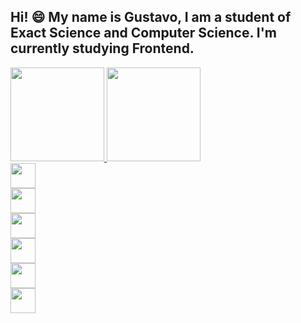 ## Hi! 😄 My name is Gustavo, I am a student of Exact Science and Computer Science. I'm currently studying Frontend.

<div style="position:center;display:flex">
    <a href="https://github.com/GustaRM">
    <img height="150em" src="https://github-readme-stats.vercel.app/api/top-langs/?username=GustaRM&layout=compact&langs_count=7&theme=dracula"/>
    <img height="150em" src="https://github-readme-stats.vercel.app/api?username=GustaRM&show_icons=true&theme=dracula&include_all_commits=true&count_private=true"/>
</div>


<img style="width:40px;height=40px;display:flex;position:center" src="https://cdn.jsdelivr.net/gh/devicons/devicon/icons/html5/html5-plain-wordmark.svg" />
<img style="width:40px;height=40px;display:flex;position:center" src="https://cdn.jsdelivr.net/gh/devicons/devicon/icons/css3/css3-plain-wordmark.svg" />
<img style="width:40px;height=40px;display:flex;position:center" src="https://cdn.jsdelivr.net/gh/devicons/devicon/icons/javascript/javascript-original.svg" />
<img style="width:40px;height=40px;display:flex;position:center" src="https://cdn.jsdelivr.net/gh/devicons/devicon/icons/photoshop/photoshop-line.svg" />    
<img style="width:40px;height=40px;display:flex;position:center" src="https://cdn.jsdelivr.net/gh/devicons/devicon/icons/python/python-original.svg" />
<img style="width:40px;height=40px;display:flex;position:center" src="https://cdn.jsdelivr.net/gh/devicons/devicon/icons/c/c-original.svg" />
          
          




          